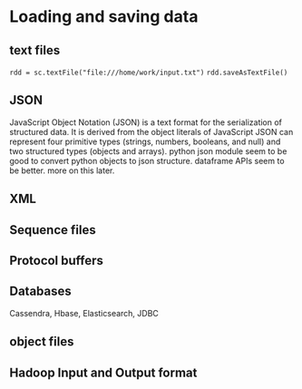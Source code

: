 # Loading and saving data

## text files

`rdd = sc.textFile("file:///home/work/input.txt")`
`rdd.saveAsTextFile()`

## JSON

JavaScript Object Notation (JSON) is a text format for the serialization of structured data. It is derived from the object literals of JavaScript 
JSON can represent four primitive types (strings, numbers, booleans, and null) and two structured types (objects and arrays).
python json module seem to be good to convert python objects to json structure.
dataframe APIs seem to be better. more on this later.

## XML

## Sequence files

## Protocol buffers

## Databases

Cassendra, Hbase, Elasticsearch, JDBC

## object files

## Hadoop Input and Output format

